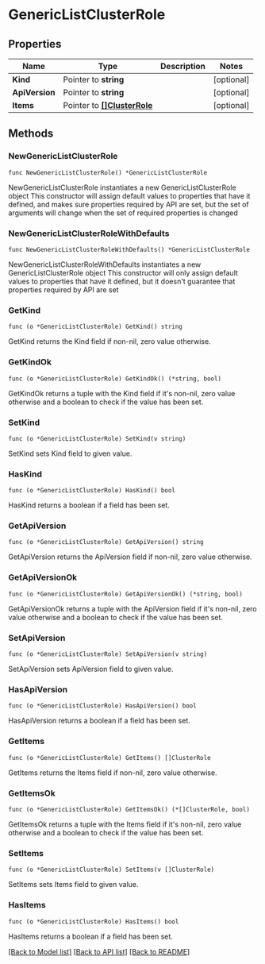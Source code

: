 # GenericListClusterRole

## Properties

Name | Type | Description | Notes
------------ | ------------- | ------------- | -------------
**Kind** | Pointer to **string** |  | [optional] 
**ApiVersion** | Pointer to **string** |  | [optional] 
**Items** | Pointer to [**[]ClusterRole**](ClusterRole.md) |  | [optional] 

## Methods

### NewGenericListClusterRole

`func NewGenericListClusterRole() *GenericListClusterRole`

NewGenericListClusterRole instantiates a new GenericListClusterRole object
This constructor will assign default values to properties that have it defined,
and makes sure properties required by API are set, but the set of arguments
will change when the set of required properties is changed

### NewGenericListClusterRoleWithDefaults

`func NewGenericListClusterRoleWithDefaults() *GenericListClusterRole`

NewGenericListClusterRoleWithDefaults instantiates a new GenericListClusterRole object
This constructor will only assign default values to properties that have it defined,
but it doesn't guarantee that properties required by API are set

### GetKind

`func (o *GenericListClusterRole) GetKind() string`

GetKind returns the Kind field if non-nil, zero value otherwise.

### GetKindOk

`func (o *GenericListClusterRole) GetKindOk() (*string, bool)`

GetKindOk returns a tuple with the Kind field if it's non-nil, zero value otherwise
and a boolean to check if the value has been set.

### SetKind

`func (o *GenericListClusterRole) SetKind(v string)`

SetKind sets Kind field to given value.

### HasKind

`func (o *GenericListClusterRole) HasKind() bool`

HasKind returns a boolean if a field has been set.

### GetApiVersion

`func (o *GenericListClusterRole) GetApiVersion() string`

GetApiVersion returns the ApiVersion field if non-nil, zero value otherwise.

### GetApiVersionOk

`func (o *GenericListClusterRole) GetApiVersionOk() (*string, bool)`

GetApiVersionOk returns a tuple with the ApiVersion field if it's non-nil, zero value otherwise
and a boolean to check if the value has been set.

### SetApiVersion

`func (o *GenericListClusterRole) SetApiVersion(v string)`

SetApiVersion sets ApiVersion field to given value.

### HasApiVersion

`func (o *GenericListClusterRole) HasApiVersion() bool`

HasApiVersion returns a boolean if a field has been set.

### GetItems

`func (o *GenericListClusterRole) GetItems() []ClusterRole`

GetItems returns the Items field if non-nil, zero value otherwise.

### GetItemsOk

`func (o *GenericListClusterRole) GetItemsOk() (*[]ClusterRole, bool)`

GetItemsOk returns a tuple with the Items field if it's non-nil, zero value otherwise
and a boolean to check if the value has been set.

### SetItems

`func (o *GenericListClusterRole) SetItems(v []ClusterRole)`

SetItems sets Items field to given value.

### HasItems

`func (o *GenericListClusterRole) HasItems() bool`

HasItems returns a boolean if a field has been set.


[[Back to Model list]](../README.md#documentation-for-models) [[Back to API list]](../README.md#documentation-for-api-endpoints) [[Back to README]](../README.md)



